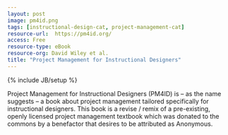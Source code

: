 ```yaml
---
layout: post
image: pm4id.png
tags: [instructional-design-cat, project-management-cat]
resource-url:  https://pm4id.org/
access: Free
resource-type: eBook
resource-org: David Wiley et al.
title: "Project Management for Instructional Designers"
---
```

{% include JB/setup %}

Project Management for Instructional Designers (PM4ID) is – as the name suggests – a book about project management tailored specifically for instructional designers. This book is a revise / remix of a pre-existing, openly licensed project management textbook which was donated to the commons by a benefactor that desires to be attributed as Anonymous.
